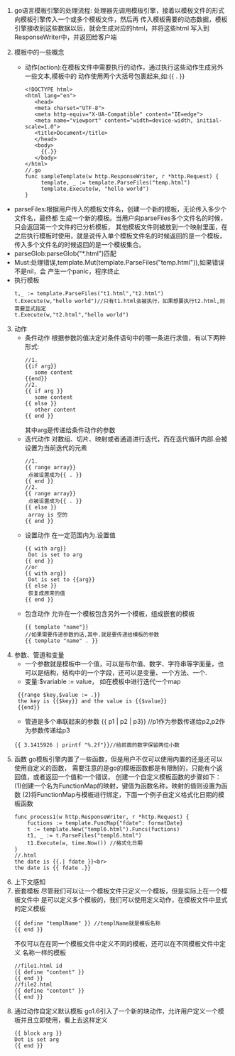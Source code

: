 1. go语言模板引擎的处理流程:
   处理器先调用模板引擎，接着以模板文件的形式向模板引擎传入一个或多个模板文件，然后再
   传入模板需要的动态数据，模板引擎接收到这些数据以后，就会生成对应的html，并将这些html
   写入到ResponseWriter中，并返回给客户端

2. 模板中的一些概念
   + 动作(action):在模板文件中需要执行的动作，通过执行这些动作生成另外一些文本,模板中的
     动作使用两个大括号包裹起来,如:{{ . }}
     ```
     <!DOCTYPE html>
     <html lang="en">
        <head>
        <meta charset="UTF-8">
        <meta http-equiv="X-UA-Compatible" content="IE=edge">
        <meta name="viewport" content="width=device-width, initial-scale=1.0">
        <title>Document</title>
        </head>
        <body>
          {{.}}
        </body>
     </html>
     //.go
     func sampleTemplate(w http.ResponseWriter, r *http.Request) {
	      template, _ := template.ParseFiles("temp.html")
	      template.Execute(w, "hello world")
     }
     ```
  + parseFiles:根据用户传入的模板文件名，创建一个新的模板，无论传入多少个文件名，最终都
    生成一个新的模板。当用户向parseFiles多个文件名的时候，只会返回第一个文件的已分析模板，
    其他模板文件则被放到一个映射里面，在之后执行模板时使用，就是说传入单个模板文件名的时候返回的是一个模板，传入多个文件名的时候返回的是一个模板集合。
  + parseGlob:parseGlob("*.html")匹配
  + Must:处理错误,template.Mut(template.ParseFiles("temp.html")),如果错误不是nil，会
    产生一个panic，程序终止 
  + 执行模板
    ```
    t,_ := template.ParseFiles("t1.html","t2.html")
    t.Execute(w,"hello world")//只有t1.html会被执行，如果想要执行t2.html,则需要显式指定
    t.Execute(w,"t2.html","hello world")
    ```
3. 动作
   + 条件动作
     根据参数的值决定对条件语句中的哪一条进行求值，有以下两种形式:
     ```
     //1.
     {{if arg}}
        some content
     {{end}}
     //2.
     {{ if arg }}
        some content
     {{ else }}
        other content
     {{ end }}
     ```
     其中arg是传递给条件动作的参数
   + 迭代动作
     对数组、切片、映射或者通道进行迭代，而在迭代循环内部.会被设置为当前迭代的元素
     ```
     //1.
     {{ range array}}
      点被设置成为{{ . }}
     {{ end }}
     //2.
     {{ range array}}
      点被设置成为{{ . }}
     {{ else }}
      array is 空的
     {{ end }}
     ```
   + 设置动作
     在一定范围内为.设置值
     ```
     {{ with arg}}
      Dot is set to arg
     {{ end }}
     //or
     {{ with arg}}
      Dot is set to {{arg}}
     {{ else }}
      恢复成原来的值
     {{ end }}
     ``` 
   + 包含动作
     允许在一个模板包含另外一个模板，组成嵌套的模板
     ```
     {{ template "name"}}
     //如果需要传递参数的话,其中.就是要传递给模板的参数
     {{ template "name" . }}

     ```
4. 参数、管道和变量
   + 一个参数就是模板中一个值，可以是布尔值、数字、字符串等字面量，也可以是结构，结构中的一个字段，还可以是变量、一个方法、一个.
   + 变量:$variable := value，
    如在模板中进行迭代一个map
   ```
    {{range $key,$value := .}}
    the key is {{$key}} and the value is {{$value}}
    {{end}}
   ```
   + 管道是多个串联起来的参数
    {{ p1 | p2 | p3}} //p1作为参数传递给p2,p2作为参数传递给p3
    ```
    {{ 3.1415926 | printf "%.2f"}}//给前面的数字保留两位小数
    ``` 
5. 函数
   go模板引擎内置了一些函数，但是用户不仅可以使用内置的还是还可以使用自定义的函数，
   需要注意的是go的模板函数都是有限制的，只能有个返回值，或者返回一个值和一个错误，
   创建一个自定义模板函数的步骤如下：
   (1)创建一个名为FunctionMap的映射，键值为函数名称，映射的值则设置为函数
   (2)将FunctionMap与模板进行绑定，下面一个例子自定义格式化日期的模板函数
   ```
   func process1(w http.ResponseWriter, r *http.Request) {
	   fuctions := template.FuncMap{"fdate": formatDate}
	   t := template.New("templ6.html").Funcs(fuctions)
	   t1, _ := t.ParseFiles("templ6.html")
	   t1.Execute(w, time.Now()) //格式化日期
   }
   //.html
   the date is {{.| fdate }}<br>
   the date is {{ fdate .}}
   ```
6. 上下文感知
7. 嵌套模板
   尽管我们可以让一个模板文件只定义一个模板，但是实际上在一个模板文件中
   是可以定义多个模板的，我们可以使用定义动作，在模板文件中显式的定义模板
   ```
   {{ define "templName" }} //templName就是模板名称
   {{ end }}
   ```
   不仅可以在在同一个模板文件中定义不同的模板，还可以在不同模板文件中定义
   名称一样的模板
   ```
   //file1.html id
   {{ define "content" }}
   {{ end }}
   //file2.html
   {{ define "content" }}
   {{ end }}
   ```
8. 通过动作自定义默认模板
   go1.6引入了一个新的块动作，允许用户定义一个模板并且立即使用，看上去这样定义
   ```
   {{ block arg }}
   Dot is set arg
   {{ end }}
   ```